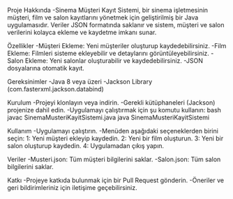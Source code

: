 Proje Hakkında
-Sinema Müşteri Kayıt Sistemi, bir sinema işletmesinin müşteri, film ve salon kayıtlarını yönetmek için geliştirilmiş bir Java uygulamasıdır. Veriler JSON formatında saklanır ve sistem, müşteri ve salon verilerini kolayca ekleme ve kaydetme imkanı sunar.

Özellikler
-Müşteri Ekleme: Yeni müşteriler oluşturup kaydedebilirsiniz.
-Film Ekleme: Filmleri sisteme ekleyebilir ve detaylarını görüntüleyebilirsiniz.
-Salon Ekleme: Yeni salonlar oluşturabilir ve kaydedebilirsiniz.
-JSON dosyalarına otomatik kayıt.

Gereksinimler
-Java 8 veya üzeri
-Jackson Library (com.fasterxml.jackson.databind)

Kurulum
-Projeyi klonlayın veya indirin.
-Gerekli kütüphaneleri (Jackson) projenize dahil edin.
-Uygulamayı çalıştırmak için şu komutu kullanın:
    bash
    javac SinemaMusteriKayitSistemi.java
    java SinemaMusteriKayitSistemi

Kullanım
-Uygulamayı çalıştırın.
-Menüden aşağıdaki seçeneklerden birini seçin:
1: Yeni müşteri ekleyip kaydedin.
2: Yeni bir film oluşturun.
3: Yeni bir salon oluşturup kaydedin.
4: Uygulamadan çıkış yapın.

Veriler
-Musteri.json: Tüm müşteri bilgilerini saklar.
-Salon.json: Tüm salon bilgilerini saklar.

Katkı
-Projeye katkıda bulunmak için bir Pull Request gönderin.
-Öneriler ve geri bildirimleriniz için iletişime geçebilirsiniz.
